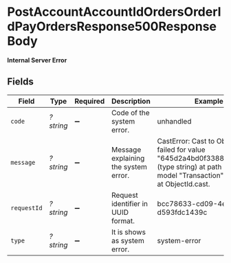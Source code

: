 # PostAccountAccountIdOrdersOrderIdPayOrdersResponse500ResponseBody

**Internal Server Error**



## Fields

| Field                                                                                                                                            | Type                                                                                                                                             | Required                                                                                                                                         | Description                                                                                                                                      | Example                                                                                                                                          |
| ------------------------------------------------------------------------------------------------------------------------------------------------ | ------------------------------------------------------------------------------------------------------------------------------------------------ | ------------------------------------------------------------------------------------------------------------------------------------------------ | ------------------------------------------------------------------------------------------------------------------------------------------------ | ------------------------------------------------------------------------------------------------------------------------------------------------ |
| `code`                                                                                                                                           | *?string*                                                                                                                                        | :heavy_minus_sign:                                                                                                                               | Code of the system error.                                                                                                                        | unhandled                                                                                                                                        |
| `message`                                                                                                                                        | *?string*                                                                                                                                        | :heavy_minus_sign:                                                                                                                               | Message explaining the system error.                                                                                                             | CastError: Cast to ObjectId failed for value "645d2a4bd0f3388adde2b3e" (type string) at path "_id" for model "Transaction"<br/>    at ObjectId.cast. |
| `requestId`                                                                                                                                      | *?string*                                                                                                                                        | :heavy_minus_sign:                                                                                                                               | Request identifier in UUID format.                                                                                                               | bcc78633-cd09-4e7d-8f3b-d593fdc1439c                                                                                                             |
| `type`                                                                                                                                           | *?string*                                                                                                                                        | :heavy_minus_sign:                                                                                                                               | It is shows as system error.                                                                                                                     | system-error                                                                                                                                     |